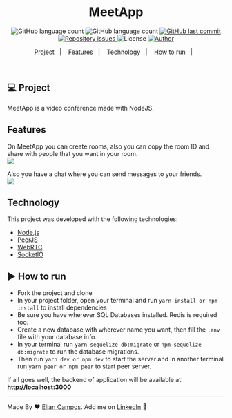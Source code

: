 <h1 align="center">
  MeetApp
</h1>

<p align="center">
  <img alt="GitHub language count" src="https://img.shields.io/github/languages/count/lyandeveloper/MeetApp">
  
  <img alt="GitHub language count" src="https://img.shields.io/github/languages/top/lyandeveloper/MeetApp">

  <a href="https://github.com/lyandeveloper/MeetApp/commits/master">
    <img alt="GitHub last commit" src="https://img.shields.io/github/last-commit/lyandeveloper/MeetApp">
  </a>

  <a href="https://github.com/lyandeveloper/MeetApp/issues">
    <img alt="Repository issues" src="https://img.shields.io/github/issues/lyandeveloper/MeetApp">
  </a>

  <img alt="License" src="https://img.shields.io/badge/license-MIT-brightgreen">
  
  <a href="https://github.com/lyandeveloper/">
    <img alt="Author" src="https://img.shields.io/badge/author-Elian%20Campos-blue">
  </a>
</p>

<p align="center">
  <a href="#-project">Project</a>&nbsp;&nbsp;&nbsp;|&nbsp;&nbsp;&nbsp;
  <a href="#features">Features</a>&nbsp;&nbsp;&nbsp;|&nbsp;&nbsp;&nbsp;
  <a href="#technology">Technology</a>&nbsp;&nbsp;&nbsp;|&nbsp;&nbsp;&nbsp; 
  <a href="#arrow_forward-how-to-run">How to run</a>&nbsp;&nbsp;&nbsp;|&nbsp;&nbsp;&nbsp; 
</p>

<br>

## 💻 Project

MeetApp is a video conference made with NodeJS.<br>

## Features

On MeetApp you can create rooms, also you can copy the room ID and share with people that you want in your room.<br/>
<img src=".github/gif1.gif">
<br/>

Also you have a chat where you can send messages to your friends.<br/>
<img src=".github/gif2.gif">
<br/>

## Technology

This project was developed with the following technologies:

- [Node.js](https://nodejs.org/en/)
- [PeerJS](https://peerjs.com/)
- [WebRTC](https://webrtc.org/)
- [SocketIO](https://socket.io/)

## :arrow_forward: How to run

- Fork the project and clone
- In your project folder, open your terminal and run `yarn install or npm install` to install dependencies
- Be sure you have wherever SQL Databases installed. Redis is required too.
- Create a new database with wherever name you want, then fill the `.env` file with your database info.
- In your terminal run `yarn sequelize db:migrate` or `npm sequelize db:migrate` to run the database migrations.
- Then run `yarn dev or npm dev` to start the server and in another terminal run `yarn peer or npm peer` to start peer server.

If all goes well, the backend of application will be available at: **http://localhost:3000**

---

Made By ♥ [Elian Campos](https://github.com/lyandeveloper). Add me on [LinkedIn](https://www.linkedin.com/in/elian-campos/) :wave:
